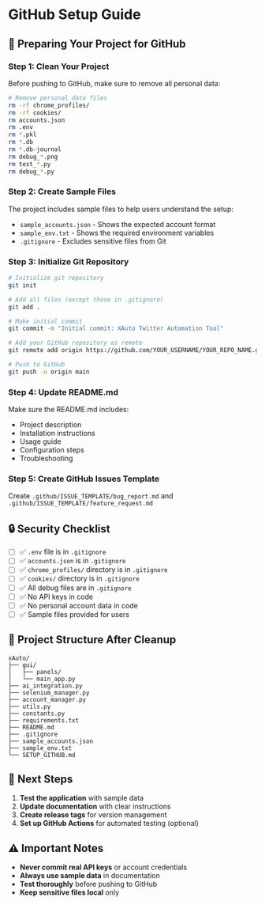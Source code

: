 # GitHub Setup Guide

## 🚀 Preparing Your Project for GitHub

### Step 1: Clean Your Project

Before pushing to GitHub, make sure to remove all personal data:

```bash
# Remove personal data files
rm -rf chrome_profiles/
rm -rf cookies/
rm accounts.json
rm .env
rm *.pkl
rm *.db
rm *.db-journal
rm debug_*.png
rm test_*.py
rm debug_*.py
```

### Step 2: Create Sample Files

The project includes sample files to help users understand the setup:

- `sample_accounts.json` - Shows the expected account format
- `sample_env.txt` - Shows the required environment variables
- `.gitignore` - Excludes sensitive files from Git

### Step 3: Initialize Git Repository

```bash
# Initialize git repository
git init

# Add all files (except those in .gitignore)
git add .

# Make initial commit
git commit -m "Initial commit: XAuto Twitter Automation Tool"

# Add your GitHub repository as remote
git remote add origin https://github.com/YOUR_USERNAME/YOUR_REPO_NAME.git

# Push to GitHub
git push -u origin main
```

### Step 4: Update README.md

Make sure the README.md includes:

- Project description
- Installation instructions
- Usage guide
- Configuration steps
- Troubleshooting

### Step 5: Create GitHub Issues Template

Create `.github/ISSUE_TEMPLATE/bug_report.md` and `.github/ISSUE_TEMPLATE/feature_request.md`

## 🔒 Security Checklist

- [ ] ✅ `.env` file is in `.gitignore`
- [ ] ✅ `accounts.json` is in `.gitignore`
- [ ] ✅ `chrome_profiles/` directory is in `.gitignore`
- [ ] ✅ `cookies/` directory is in `.gitignore`
- [ ] ✅ All debug files are in `.gitignore`
- [ ] ✅ No API keys in code
- [ ] ✅ No personal account data in code
- [ ] ✅ Sample files provided for users

## 📁 Project Structure After Cleanup

```
xAuto/
├── gui/
│   ├── panels/
│   └── main_app.py
├── ai_integration.py
├── selenium_manager.py
├── account_manager.py
├── utils.py
├── constants.py
├── requirements.txt
├── README.md
├── .gitignore
├── sample_accounts.json
├── sample_env.txt
└── SETUP_GITHUB.md
```

## 🎯 Next Steps

1. **Test the application** with sample data
2. **Update documentation** with clear instructions
3. **Create release tags** for version management
4. **Set up GitHub Actions** for automated testing (optional)

## ⚠️ Important Notes

- **Never commit real API keys** or account credentials
- **Always use sample data** in documentation
- **Test thoroughly** before pushing to GitHub
- **Keep sensitive files local** only
